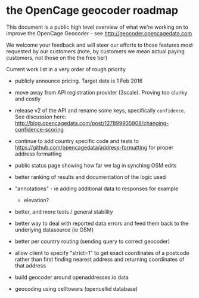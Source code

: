 the OpenCage geocoder roadmap
====================

This document is a public high level overview of what we're working on to improve the OpenCage Geocoder - see http://geocoder.opencagedata.com

We welcome your feedback and will steer our efforts to those features most requested by our customers (note, by customers we mean actual paying customers, not those on the the free tier)

Current work list in a very order of rough priority
- publicly announce pricing. Target date is 1 Feb 2016
- move away from API registration provider (3scale). Proving too clunky and costly
- release v2 of the API and rename some keys, specifically `confidence`. See discussion here: http://blog.opencagedata.com/post/127899935808/changing-confidence-scoring
- continue to add country specific code and tests to https://github.com/opencagedata/address-formatting for proper address formatting
- public status page showing how far we lag in synching OSM edits

- better ranking of results and documentation of the logic used
- "annotations" - ie adding additional data to responses for example 
  - elevation?
- better, and more tests / general stability
- better way to deal with reported data errors and feed them back to
  the underlying datasource (ie OSM)
- better per country routing (sending query to correct geocoder)
- allow client to specify "strict=1" to get exact coordinates of a postcode rather than first finding nearest address and returning coordinates of that address
- build geocoder around openaddresses.io data
- geocoding using celltowers (opencellid database)
